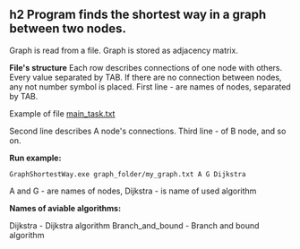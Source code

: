 h2 Program finds the shortest way in a graph between two nodes. 
----------------------------------------------------------------
Graph is read from a file. Graph is stored as adjacency matrix.

**File's structure**
Each row describes connections of one node with others. Every value separated by TAB. If there are no connection between nodes, any not number symbol  is placed. First line  - are names of nodes, separated by TAB.

Example of file [main_task.txt](https://github.com/Corvus5e/Operations_research_labs/blob/master/GraphShortestWay/graphs/main_task.txt)

Second line describes A node's connections.
Third line - of B node, and so on.


**Run example:**
```
GraphShortestWay.exe graph_folder/my_graph.txt A G Dijkstra
```
A and G - are names of nodes, Dijkstra - is name of used algorithm

**Names of aviable algorithms:**

Dijkstra         - Dijkstra algorithm
Branch_and_bound - Branch and bound algorithm